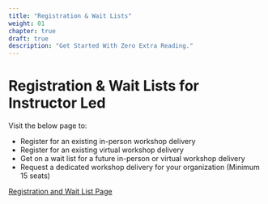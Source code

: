 ```yaml
---
title: "Registration & Wait Lists"
weight: 01
chapter: true
draft: true
description: "Get Started With Zero Extra Reading."
---
```


# Registration & Wait Lists for Instructor Led

Visit the below page to:

- Register for an existing in-person workshop delivery
- Register for an existing virtual workshop delivery
- Get on a wait list for a future in-person or virtual workshop delivery
- Request a dedicated workshop delivery for your organization (Minimum 15 seats)

[Registration and Wait List Page](https://gitlab.com)
